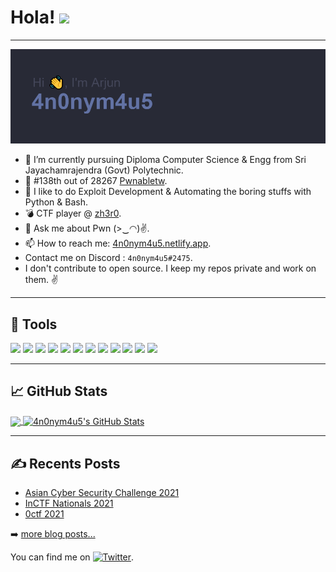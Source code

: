 # Hola!  <img src="https://raw.githubusercontent.com/MartinHeinz/MartinHeinz/master/wave.gif" width="30px">

---

[![Header](https://raw.githubusercontent.com/4n0nym4u5/4n0nym4u5/main/header.png "Header")](https://4n0nym4u5.netlify.app/)


- 🔭 I’m currently pursuing Diploma Computer Science & Engg from Sri Jayachamrajendra (Govt) Polytechnic.
- 🥋 #138th out of 28267 [Pwnabletw](https://pwnable.tw/user/17704).
- 🌱 I like to do Exploit Development & Automating the boring stuffs with Python & Bash.
- 💣 CTF player @ [zh3r0](https://www.zh3r0.com/).
- 💬 Ask me about Pwn (>‿◠)✌.
- 📫 How to reach me: [4n0nym4u5.netlify.app](https://4n0nym4u5.netlify.app/).
-   Contact me on Discord : `4n0nym4u5#2475`.
-   I don't contribute to open source. I keep my repos private and work on them. ✌

---

## 🔧 Tools
![](https://img.shields.io/badge/OS-Ubuntu-informational?style=for-the-badge&logo=ubuntu&logoColor=white&color=6272a4)
![](https://img.shields.io/badge/Editor-Sublime%20Text-informational?style=for-the-badge&logo=sublime-text&logoColor=white&color=6272a4)
![](https://img.shields.io/badge/Code-Python-informational?style=for-the-badge&logo=python&logoColor=white&color=6272a4)
![](https://img.shields.io/badge/Code-Bash-informational?style=for-the-badge&logo=gnu-bash&logoColor=white&color=6272a4)
![](https://img.shields.io/badge/Assembly-x86_64-informational?style=for-the-badge&color=6272a4)
![](https://img.shields.io/badge/Assembly-mips-informational?style=for-the-badge&color=6272a4)
![](https://img.shields.io/badge/Assembly-arm-informational?style=for-the-badge&color=6272a4)
![](https://img.shields.io/badge/Shell-ZSH-informational?style=for-the-badge&logo=gnu-bash&logoColor=white&color=6272a4)
![](https://aleen42.github.io/badges/src/illustrator.svg)
![](https://aleen42.github.io/badges/src/premiere.svg)
![](https://aleen42.github.io/badges/src/photoshop.svg)
![](https://badges.aleen42.com/src/hacker.svg)

---

## 📈 GitHub Stats

<a href="https://github.com/4n0nym4u5/4n0nym4u5">
  <img align="center" src="https://github-readme-stats.vercel.app/api/top-langs/?username=4n0nym4u5&hide=html,Jupyter Notebook,text, css&title_color=ffffff&text_color=c9cacc&icon_color=2bbc8a&bg_color=1d1f21&langs_count=3" />
</a>
<a href="https://github.com/4n0nym4u5/4n0nym4u5">
  <img align="center" src="https://github-readme-stats.vercel.app/api?username=4n0nym4u5&show_icons=true&line_height=27&count_private=true&title_color=ffffff&text_color=c9cacc&icon_color=2bbc8a&bg_color=1d1f21" alt="4n0nym4u5's GitHub Stats" />
</a>

---

## ✍ Recents Posts

- [Asian Cyber Security Challenge 2021](https://4n0nym4u5.netlify.app/post/asian-cyber-security-challenge-2021/)
- [InCTF Nationals 2021](https://4n0nym4u5.netlify.app/post/inctf-nationals-2021-mipsunderstanding/)
- [0ctf 2021](https://4n0nym4u5.netlify.app/post/0ctf-2021-listbook/)

➡️ [more blog posts...](https://4n0nym4u5.netlify.app/)



<!-- Actual text -->

You can find me on [![Twitter][1.2]][1].

<!-- Icons -->

[1.2]: https://i.imgur.com/JLLlB5S.png (twitter icon without padding)

<!-- Links to your social media accounts -->

[1]: https://twitter.com/ArjunGU2
